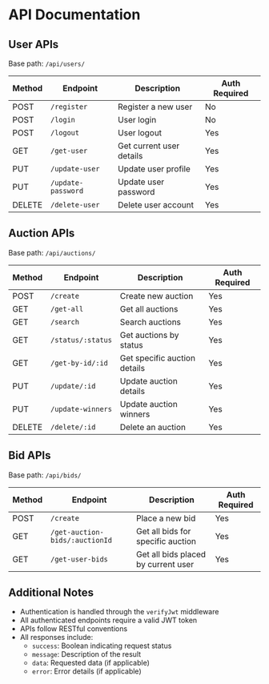 # API Documentation

## User APIs
Base path: `/api/users/`

| Method | Endpoint | Description | Auth Required |
|--------|----------|-------------|---------------|
| POST | `/register` | Register a new user | No |
| POST | `/login` | User login | No |
| POST | `/logout` | User logout | Yes |
| GET | `/get-user` | Get current user details | Yes |
| PUT | `/update-user` | Update user profile | Yes |
| PUT | `/update-password` | Update user password | Yes |
| DELETE | `/delete-user` | Delete user account | Yes |

## Auction APIs 
Base path: `/api/auctions/`

| Method | Endpoint | Description | Auth Required |
|--------|----------|-------------|---------------|
| POST | `/create` | Create new auction | Yes |
| GET | `/get-all` | Get all auctions | Yes |
| GET | `/search` | Search auctions | Yes |
| GET | `/status/:status` | Get auctions by status | Yes |
| GET | `/get-by-id/:id` | Get specific auction details | Yes |
| PUT | `/update/:id` | Update auction details | Yes |
| PUT | `/update-winners` | Update auction winners | Yes |
| DELETE | `/delete/:id` | Delete an auction | Yes |

## Bid APIs
Base path: `/api/bids/`

| Method | Endpoint | Description | Auth Required |
|--------|----------|-------------|---------------|
| POST | `/create` | Place a new bid | Yes |
| GET | `/get-auction-bids/:auctionId` | Get all bids for specific auction | Yes |
| GET | `/get-user-bids` | Get all bids placed by current user | Yes |

## Additional Notes

- Authentication is handled through the `verifyJwt` middleware
- All authenticated endpoints require a valid JWT token
- APIs follow RESTful conventions
- All responses include:
  - `success`: Boolean indicating request status
  - `message`: Description of the result
  - `data`: Requested data (if applicable)
  - `error`: Error details (if applicable)
